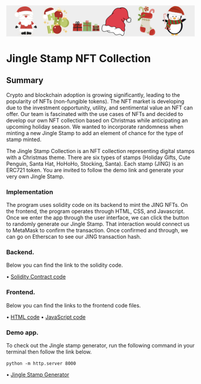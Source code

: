 ![jinglestampsbanner.JPG](frontend/JingStamps/jinglestampsbanner.JPG)

# Jingle Stamp NFT Collection

## Summary

Crypto and blockchain adoption is growing significantly, leading to the popularity of NFTs (non-fungible tokens). The NFT market is developing due to the investment opportunity, utility, and sentimental value an NFT can offer. Our team is fascinated with the use cases of NFTs and decided to develop our own NFT collection based on Christmas while anticipating an upcoming holiday season. We wanted to incorporate randomness when minting a new Jingle Stamp to add an element of chance for the type of stamp minted. 

The Jingle Stamp Collection is an NFT collection representing digital stamps with a Christmas theme. There are six types of stamps (Holiday Gifts, Cute Penguin, Santa Hat, HoHoHo, Stocking, Santa). Each stamp (JING) is an ERC721 token. You are invited to follow the demo link and generate your very own Jingle Stamp.

 ### Implementation

The program uses solidity code on its backend to mint the JING NFTs. On the frontend, the program operates through HTML, CSS, and Javascript. Once we enter the app through the user interface, we can click the button to randomly generate our Jingle Stamp. That interaction would connect us to MetaMask to confirm the transaction. Once confirmed and through, we can go on Etherscan to see our JING transaction hash.  

### Backend.
Below you can find the link to the solidity code.

•	[Solidity Contract code](contract/jingle_stamps_nft_contract.sol)

### Frontend.
Below you can find the links to the frontend code files.

•	[HTML code](frontend/index.html)
•	[JavaScript code](frontend/dapp.js)

### Demo app.
To check out the Jingle stamp generator, run the following command in your terminal then follow the link below.

```
python -m http.server 8000
```

•	[Jingle Stamp Generator]( http://localhost:8000/)

